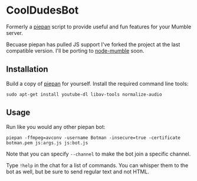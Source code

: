 CoolDudesBot
============

Formerly a [piepan](https://github.com/mathom/piepan) script to provide useful and fun features for your Mumble server.

Becuase piepan has pulled JS support I've forked the project at the last compatible version. I'll be porting to [node-mumble](https://github.com/Rantanen/node-mumble) soon.

Installation
------------

Build a copy of [piepan](https://github.com/layeh/piepan) for yourself.
Install the required command line tools:

```sudo apt-get install youtube-dl libav-tools normalize-audio```

Usage
-----

Run like you would any other piepan bot:

```piepan -ffmpeg=avconv -username Botman -insecure=true -certificate botman.pem js:args.js js:bot.js```

Note that you can specify `--channel` to make the bot join a specific channel.

Type `!help` in the chat for a list of commands. You can whisper them to the bot as well,
but be sure to send regular text and not HTML.

